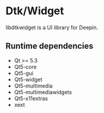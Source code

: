 # Dtk/Widget

libdtkwidget is a UI library for Deepin.

## Runtime dependencies

* Qt >= 5.3
* Qt5-core
* Qt5-gui
* Qt5-widget
* Qt5-multimedia
* Qt5-multimediawidgets
* Qt5-x11extras
* xext

